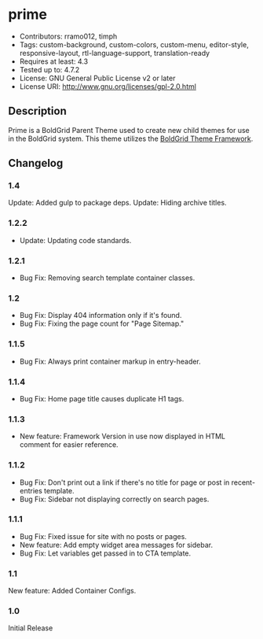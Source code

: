# prime

- Contributors: rramo012, timph
- Tags: custom-background, custom-colors, custom-menu, editor-style, responsive-layout, rtl-language-support, translation-ready
- Requires at least: 4.3
- Tested up to: 4.7.2
- License: GNU General Public License v2 or later
- License URI: http://www.gnu.org/licenses/gpl-2.0.html

## Description
Prime is a BoldGrid Parent Theme used to create new child themes for use in the BoldGrid system.  This theme utilizes the [BoldGrid Theme Framework](https://github.com/boldgrid/boldgrid-theme-framework).

## Changelog

### 1.4 ###
Update: Added gulp to package deps.
Update: Hiding archive titles.

### 1.2.2 ###
* Update: Updating code standards.

### 1.2.1 ###

* Bug Fix: Removing search template container classes.

### 1.2 ###

* Bug Fix: Display 404 information only if it's found.
* Bug Fix: Fixing the page count for "Page Sitemap."

### 1.1.5 ###

* Bug Fix: Always print container markup in entry-header.

### 1.1.4 ###

* Bug Fix: Home page title causes duplicate H1 tags.

### 1.1.3 ###

* New feature: Framework Version in use now displayed in HTML comment for easier reference.

### 1.1.2 ###

* Bug Fix: Don't print out a link if there's no title for page or post in recent-entries template.
* Bug Fix: Sidebar not displaying correctly on search pages.

### 1.1.1 ###

* Bug Fix: Fixed issue for site with no posts or pages.
* New feature: Add empty widget area messages for sidebar.
* Bug Fix: Let variables get passed in to CTA template.

### 1.1 ###
New feature: Added Container Configs.

### 1.0 ###
Initial Release
